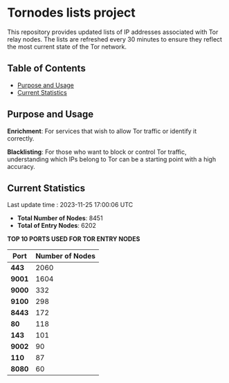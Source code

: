 # Tornodes lists project

This repository provides updated lists of IP addresses associated with Tor relay nodes. The lists are refreshed every 30 minutes to ensure they reflect the most current state of the Tor network.

## Table of Contents

- [Purpose and Usage](#purpose-and-usage)
- [Current Statistics](#current-statistics)


## Purpose and Usage

**Enrichment**: For services that wish to allow Tor traffic or identify it correctly.

**Blacklisting**: For those who want to block or control Tor traffic, understanding which IPs belong to Tor can be a starting point with a high accuracy.

## Current Statistics

Last update time : 2023-11-25 17:00:06 UTC

- **Total Number of Nodes**: 8451
- **Total of Entry Nodes**: 6202

**TOP 10 PORTS USED FOR TOR ENTRY NODES**

| **Port** | **Number of Nodes** |
|------|-----------------|
| **443**   | 2060  |
| **9001**   | 1604  |
| **9000**   | 332  |
| **9100**   | 298  |
| **8443**   | 172  |
| **80**   | 118  |
| **143**   | 101  |
| **9002**   | 90  |
| **110**   | 87  |
| **8080**   | 60  |

